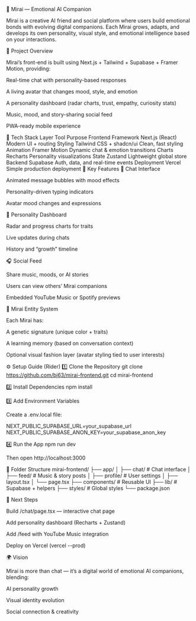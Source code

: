 🌸 Mirai — Emotional AI Companion

Mirai is a creative AI friend and social platform where users build emotional bonds with evolving digital companions. Each Mirai grows, adapts, and develops its own personality, visual style, and emotional intelligence based on your interactions.

🚀 Project Overview

Mirai’s front-end is built using Next.js + Tailwind + Supabase + Framer Motion, providing:

Real-time chat with personality-based responses

A living avatar that changes mood, style, and emotion

A personality dashboard (radar charts, trust, empathy, curiosity stats)

Music, mood, and story-sharing social feed

PWA-ready mobile experience

🧱 Tech Stack
Layer	Tool	Purpose
Frontend Framework	Next.js (React)	Modern UI + routing
Styling	Tailwind CSS + shadcn/ui	Clean, fast styling
Animation	Framer Motion	Dynamic chat & emotion transitions
Charts	Recharts	Personality visualizations
State	Zustand	Lightweight global store
Backend	Supabase	Auth, data, and real-time events
Deployment	Vercel	Simple production deployment
🧠 Key Features
💬 Chat Interface

Animated message bubbles with mood effects

Personality-driven typing indicators

Avatar mood changes and expressions

🌈 Personality Dashboard

Radar and progress charts for traits

Live updates during chats

History and “growth” timeline

🎧 Social Feed

Share music, moods, or AI stories

Users can view others’ Mirai companions

Embedded YouTube Music or Spotify previews

🧍 Mirai Entity System

Each Mirai has:

A genetic signature (unique color + traits)

A learning memory (based on conversation context)

Optional visual fashion layer (avatar styling tied to user interests)

⚙️ Setup Guide (Rider)
1️⃣ Clone the Repository
git clone https://github.com/bj63/mirai-frontend.git
cd mirai-frontend

2️⃣ Install Dependencies
npm install

3️⃣ Add Environment Variables

Create a .env.local file:

NEXT_PUBLIC_SUPABASE_URL=your_supabase_url
NEXT_PUBLIC_SUPABASE_ANON_KEY=your_supabase_anon_key

4️⃣ Run the App
npm run dev


Then open http://localhost:3000

📁 Folder Structure
mirai-frontend/
├── app/
│   ├── chat/              # Chat interface
│   ├── feed/              # Music & story posts
│   ├── profile/           # User settings
│   ├── layout.tsx
│   └── page.tsx
├── components/            # Reusable UI
├── lib/                   # Supabase + helpers
├── styles/                # Global styles
└── package.json

🧩 Next Steps

Build /chat/page.tsx — interactive chat page

Add personality dashboard (Recharts + Zustand)

Add /feed with YouTube Music integration

Deploy on Vercel (vercel --prod)

🌍 Vision

Mirai is more than chat — it’s a digital world of emotional AI companions, blending:

AI personality growth

Visual identity evolution

Social connection & creativity
